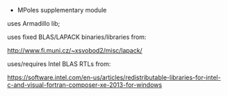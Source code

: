 * MPoles supplementary module

uses Armadillo lib;

uses fixed BLAS/LAPACK binaries/libraries from:

http://www.fi.muni.cz/~xsvobod2/misc/lapack/

uses/requires Intel BLAS RTLs from:

https://software.intel.com/en-us/articles/redistributable-libraries-for-intel-c-and-visual-fortran-composer-xe-2013-for-windows
